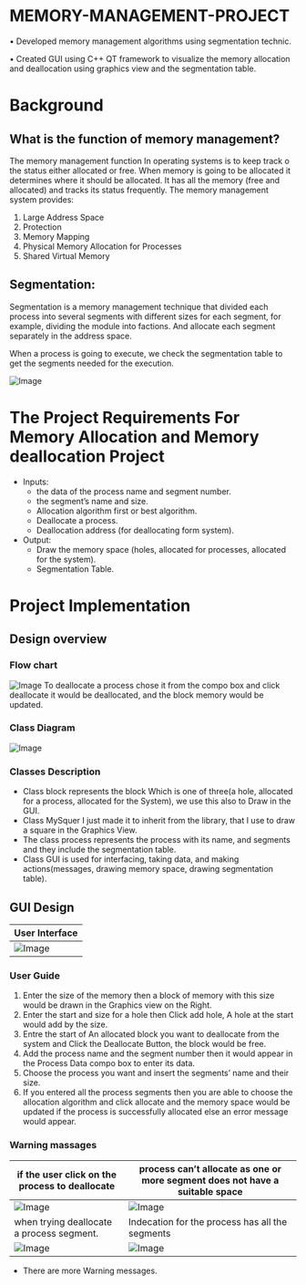 # MEMORY-MANAGEMENT-PROJECT
•	Developed memory management algorithms using segmentation technic.

•	Created GUI using C++ QT framework to visualize the memory allocation and deallocation using graphics view and the segmentation table. 



#  Background
## What is the function of memory management?
The memory management function In operating systems is to keep track o  the status either allocated or free. When memory is going to be allocated it determines where it should be allocated. It has all the memory (free and allocated) and tracks its status frequently.
The memory management system provides:
1.	Large Address Space
2.	Protection
3.	Memory Mapping
4.	Physical Memory Allocation for Processes
5.	Shared Virtual Memory

## Segmentation:
Segmentation is a memory management technique that divided each process into several segments with different sizes for each segment, for example, dividing the module into factions. And allocate each segment separately in the address space.

When a process is going to execute, we check the segmentation table to get the segments needed for the execution.

![Image](Image/Picture1.png)

# The Project Requirements For Memory Allocation and Memory deallocation Project

- Inputs:
  - the data of the process name and segment number. 
  - the segment’s name and size. 
  - Allocation algorithm first or best algorithm. 
  - Deallocate a process. 
  - Deallocation address (for deallocating form system).
- Output:
  - Draw the memory space (holes, allocated for processes, allocated for the system).
  - Segmentation Table.

# Project Implementation
## Design overview
### Flow chart
![Image](Image/Picture2.png)
To deallocate a process chose it from the compo box and click deallocate it would be deallocated, and the block memory would be updated.

### Class Diagram
![Image](Image/Picture3.png)


### Classes Description
- Class block represents the block Which is one of three(a hole, allocated for a process, allocated for the System), we use this also to Draw in the GUI.
- Class MySquer I just made it to inherit from the library, that I use to draw a square in the Graphics View.
- The class process represents the process with its name, and segments and they include the segmentation table.
- Class GUI is used for interfacing, taking data, and making actions(messages, drawing memory space, drawing segmentation table).  


## GUI Design
| User Interface               |
|------------------------------|
| ![Image](Image/Picture4.png) |


### User Guide 
1.	Enter the size of the memory then a block of memory with this size would be drawn in the Graphics view on the Right.
2.	Enter the start and size for a hole then Click add hole, A hole at the start would add by the size. 
3.	Entre the start of An allocated block you want to deallocate from the system and Click the Deallocate Button, the block would be free.
4.	Add the process name and the segment number then it would appear in the Process Data compo box to enter its data. 
5.	Choose the process you want and insert the segments’ name and their size.
6.	If you entered all the process segments then you are able to choose the allocation algorithm and click allocate and the memory space would be updated if the process is successfully allocated else an error message would appear.

### Warning massages

| if the user click on the process to deallocate | process can’t allocate as one or more segment does not have a suitable space |
|-----------------------------------------------|------------------------------------------------------------------------------|
| ![Image](Image/Picture5.png)                  | ![Image](Image/Picture6.png)                                                 |
| when trying deallocate a process segment.     | Indecation for the process has all the segments                              |
| ![Image](Image/Picture7.png)                  | ![Image](Image/Picture8.png)                                                 |

- There are more Warning messages.

